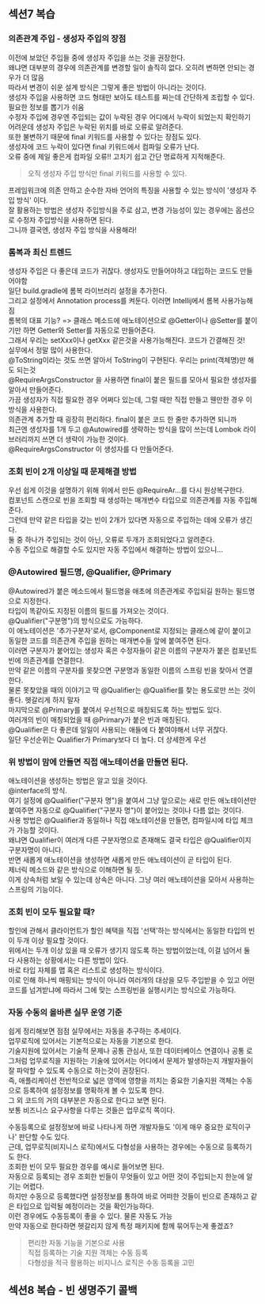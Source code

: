 ## 섹션7 복습  
### 의존관계 주입 - 생성자 주입의 장점  
이전에 보았던 주입들 중에 생성자 주입을 쓰는 것을 권장한다.  
왜냐면 대부분의 경우에 의존관계를 변경할 일이 솔직히 없다. 오히려 변하면 안되는 경우가 더 많음  
따라서 변경이 쉬운 설계 방식은 그렇게 좋은 방법이 아니라는 것이다.  
생성자 주입을 사용하면 코드 형태만 보아도 테스트를 짜는데 간단하게 조립할 수 있다. 필요한 정보를 뽑기가 쉬움  
수정자 주입에 경우엔 주입되는 값이 누락된 경우 어디에서 누락이 되었는지 확인하기 어려운데 생성자 주입은 누락된 위치를 바로 오류로 알려준다.  
또한 불변하기 때문에 final 키워드를 사용할 수 있다는 장점도 있다.  
생성자에 코드 누락이 있다면 final 키워드에서 컴파일 오류가 난다.  
오류 중에 제일 좋은게 컴파일 오류!! 고치기 쉽고 간단 명료하게 지적해준다.  
> 오직 생성자 주입 방식만 final 키워드를 사용할 수 있다.  

프레임워크에 의존 안하고 순수한 자바 언어의 특징을 사용할 수 있는 방식이 '생성자 주입 방식' 이다.  
잘 활용하는 방법은 생성자 주입방식을 주로 삼고, 변경 가능성이 있는 경우에는 옵션으로 수정자 주입방식을 사용하면 된다.  
그니까 결국엔, 생성자 주입 방식을 사용해라!  

### 롬복과 최신 트렌드  
생성자 주입은 다 좋은데 코드가 귀찮다. 생성자도 만들어야하고 대입하는 코드도 만들어야함  
일단 build.gradle에 롬복 라이브러리 설정을 추가한다.  
그리고 설정에서 Annotation process를 켜둔다. 이러면 Intellij에서 롬복 사용가능해짐  
롬복의 대표 기능? => 클래스 메소드에 애노테이션으로 @Getter이나 @Setter를 붙이기만 하면 Getter와 Setter를 자동으로 만들어준다.  
그래서 우리는 setXxx이나 getXxx 같은것을 사용가능해진다. 코드가 간결해진 것!  
실무에서 정말 많이 사용한다.  
@ToString이라는 것도 쓰면 알아서 ToString이 구현된다. 우리는 print(객체명)만 해도 되는것  
@RequireArgsConstructor 을 사용하면 final이 붙은 필드를 모아서 필요한 생성자를 알아서 만들어준다.  
가끔 생성자가 직접 필요한 경우 어쩌다 있는데, 그럴 때만 직접 만들고 웬만한 경우 이 방식을 사용한다.  
의존관계 추가할 때 굉장히 편리하다. final이 붙은 코드 한 줄만 추가하면 되니까  
최근엔 생성자를 1개 두고 @Autowired를 생략하는 방식을 많이 쓰는데 Lombok 라이브러리까지 쓰면 더 생략이 가능한 것이다.  
@RequireArgsConstructor 이 생성자를 다 만들어준다.  

### 조회 빈이 2개 이상일 때 문제해결 방법  
우선 쉽게 이것을 설명하기 위해 위에서 만든 @RequireAr...를 다시 원상복구한다.  
컴포넌트 스캔으로 빈을 조회할 때 생성하는 매개변수 타입으로 의존관계를 자동 주입해준다.  
그런데 만약 같은 타입을 갖는 빈이 2개가 있다면 자동으로 주입하는 데에 오류가 생긴다.  
둘 중 하나가 주입되는 것이 아닌, 오류로 두개가 조회되었다고 알려준다.  
수동 주입으로 해결할 수도 있지만 자동 주입에서 해결하는 방법이 있으니...  

### @Autowired 필드명, @Qualifier, @Primary  
@Autowired가 붙은 메소드에서 필드명을 애초에 의존관계로 주입되길 원하는 필드명으로 지정한다.  
타입이 똑같아도 지정된 이름의 필드를 가져오는 것이다.  
@Qualifier("구분명")의 방식으로도 가능하다.  
이 애노테이션은 '추가구분자'로서, @Component로 지정되는 클래스에 같이 붙이고 동일한 코드를 의존관계 주입을 원하는 매개변수들 앞에 붙여주면 된다.  
이러면 구분자가 붙어있는 생성자 혹은 수정자들이 같은 이름의 구분자가 붙은 컴포넌트빈에 의존관계를 연결한다.  
만약 같은 이름의 구분자를 못찾으면 구분명과 동일한 이름의 스프링 빈을 찾아서 연결한다.  
물론 못찾았을 때의 이야기고 딱 @Qualifier는 @Qualifier를 찾는 용도로만 쓰는 것이 좋다. 헷갈리게 하지 말자  
마지막으로 @Primary를 붙여서 우선적으로 매칭되도록 하는 방법도 있다.  
여러개의 빈이 매칭되었을 때 @Primary가 붙은 빈과 매칭된다.  
@Qualifier은 다 좋은데 일일이 사용되는 애들에 다 붙여야해서 너무 귀찮다.  
일단 우선순위는 Qualifier가 Primary보다 더 높다. 더 상세한게 우선  

### 위 방법이 맘에 안들면 직접 애노테이션을 만들면 된다.  
애노테이션을 생성하는 방법은 알고 있을 것이다.  
@interface의 방식.  
여기 설정에 @Qualifier("구분자 명")을 붙여서 그냥 앞으로는 새로 만든 애노테이션만 붙여주면 자동으로 @Qualifier("구분자 명")이 붙어있는 것이나 다름 없는 것이다.  
사용 방법은 @Qualifier과 동일하나 직접 애노테이션을 만들면, 컴파일시에 타입 체크가 가능할 것이다.  
왜냐면 Qualifier이 여러개 다른 구분자명으로 존재해도 결국 타입은 @Qualifier이지 구분자명이 아니다.  
반면 새롭게 애노테이션을 생성하면 새롭게 만든 애노테이션이 곧 타입이 된다.  
제너릭 메소드와 같은 방식으로 이해하면 될 듯.  
이게 상속처럼 보일 수 있는데 상속은 아니다. 그냥 여러 애노테이션을 모아서 사용하는 스프링의 기능이다.  

### 조회 빈이 모두 필요할 때?  
할인에 관해서 클라이언트가 할인 혜택을 직접 '선택'하는 방식에서는 동일한 타입의 빈이 두개 이상 필요할 것이다.  
위에서는 두개 이상 있을 때 오류가 생기지 않도록 하는 방법이었는데, 이걸 넘어서 둘 다 사용하는 상황에서는 다른 방법이 있다.  
바로 타입 자체를 맵 혹은 리스트로 생성하는 방식이다.  
이로 인해 하나씩 매핑되는 방식이 아니라 여러개의 대상을 모두 주입받을 수 있고 어떤 코드를 넘겨받냐에 따라서 그에 맞는 스프링빈을 실행시키는 방식으로 가능하다.  

### 자동 수동의 올바른 실무 운영 기준  
쉽게 정리해보면 점점 실무에서는 자동을 추구하는 추세이다.  
업무로직에 있어서는 기본적으로는 자동을 기본으로 한다.  
기술지원에 있어서는 기술적 문제나 공통 관심사, 또한 데이터베이스 연결이나 공통 로그처럼 업무로직을 지원하는 기술에 있어서는 어디에서 문제가 발생하는지 개발자들이 잘 파악할 수 있도록 수동으로 하는것이 권장된다.  
즉, 애플리케이션 전반적으로 넓은 영역에 영향을 끼치는 중요한 기술지원 객체는 수동으로 등록하여 설정정보를 명확하게 볼 수 있도록 한다.  
그 외 코드의 거의 대부분은 자동으로 한다고 보면 된다.  
보통 비즈니스 요구사항을 다루는 것들은 업무로직 쪽이다.  

수동등록으로 설정정보에 바로 나타나게 하면 개발자들도 '이게 매우 중요한 로직이구나' 판단할 수도 있다.  
근데, 업무로직(비지니스 로직)에서도 다형성을 사용하는 경우에는 수동으로 등록하기도 한다.  
조회한 빈이 모두 필요한 경우를 예시로 들어보면 된다.  
자동으로 등록되는 경우 조회한 빈들이 무엇들이 있고 어떤 것이 주입되는지 한눈에 알기는 어렵다.  
하지만 수동으로 등록했다면 설정정보를 통하여 바로 어떠한 것들이 빈으로 존재하고 같은 타입으로 입력될 예정이라는 것을 확인가능하다.  
이런 경우에도 수동등록이 좋을 수 있다. 물론 자동도 가능  
만약 자동으로 한다하면 헷갈리지 않게 특정 패키지에 함께 묶어두는게 좋겠죠?  
> 편리한 자동 기능을 기본으로 사용  
직접 등록하는 기술 지원 객체는 수동 등록  
다형성을 적극 활용하는 비지니스 로직은 수동 등록을 고민  

## 섹션8 복습 - 빈 생명주기 콜백  
